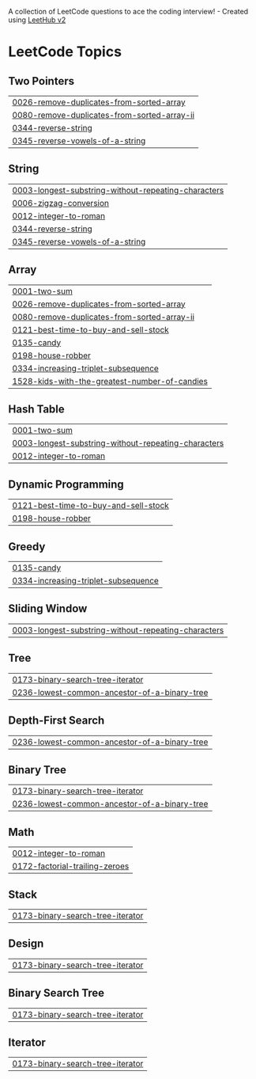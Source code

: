 A collection of LeetCode questions to ace the coding interview! - Created using [LeetHub v2](https://github.com/arunbhardwaj/LeetHub-2.0)
<!---LeetCode Topics Start-->
# LeetCode Topics
## Two Pointers
|  |
| ------- |
| [0026-remove-duplicates-from-sorted-array](https://github.com/Shilpav13/LeetcodeProblems/tree/master/0026-remove-duplicates-from-sorted-array) |
| [0080-remove-duplicates-from-sorted-array-ii](https://github.com/Shilpav13/LeetcodeProblems/tree/master/0080-remove-duplicates-from-sorted-array-ii) |
| [0344-reverse-string](https://github.com/Shilpav13/LeetcodeProblems/tree/master/0344-reverse-string) |
| [0345-reverse-vowels-of-a-string](https://github.com/Shilpav13/LeetcodeProblems/tree/master/0345-reverse-vowels-of-a-string) |
## String
|  |
| ------- |
| [0003-longest-substring-without-repeating-characters](https://github.com/Shilpav13/LeetcodeProblems/tree/master/0003-longest-substring-without-repeating-characters) |
| [0006-zigzag-conversion](https://github.com/Shilpav13/LeetcodeProblems/tree/master/0006-zigzag-conversion) |
| [0012-integer-to-roman](https://github.com/Shilpav13/LeetcodeProblems/tree/master/0012-integer-to-roman) |
| [0344-reverse-string](https://github.com/Shilpav13/LeetcodeProblems/tree/master/0344-reverse-string) |
| [0345-reverse-vowels-of-a-string](https://github.com/Shilpav13/LeetcodeProblems/tree/master/0345-reverse-vowels-of-a-string) |
## Array
|  |
| ------- |
| [0001-two-sum](https://github.com/Shilpav13/LeetcodeProblems/tree/master/0001-two-sum) |
| [0026-remove-duplicates-from-sorted-array](https://github.com/Shilpav13/LeetcodeProblems/tree/master/0026-remove-duplicates-from-sorted-array) |
| [0080-remove-duplicates-from-sorted-array-ii](https://github.com/Shilpav13/LeetcodeProblems/tree/master/0080-remove-duplicates-from-sorted-array-ii) |
| [0121-best-time-to-buy-and-sell-stock](https://github.com/Shilpav13/LeetcodeProblems/tree/master/0121-best-time-to-buy-and-sell-stock) |
| [0135-candy](https://github.com/Shilpav13/LeetcodeProblems/tree/master/0135-candy) |
| [0198-house-robber](https://github.com/Shilpav13/LeetcodeProblems/tree/master/0198-house-robber) |
| [0334-increasing-triplet-subsequence](https://github.com/Shilpav13/LeetcodeProblems/tree/master/0334-increasing-triplet-subsequence) |
| [1528-kids-with-the-greatest-number-of-candies](https://github.com/Shilpav13/LeetcodeProblems/tree/master/1528-kids-with-the-greatest-number-of-candies) |
## Hash Table
|  |
| ------- |
| [0001-two-sum](https://github.com/Shilpav13/LeetcodeProblems/tree/master/0001-two-sum) |
| [0003-longest-substring-without-repeating-characters](https://github.com/Shilpav13/LeetcodeProblems/tree/master/0003-longest-substring-without-repeating-characters) |
| [0012-integer-to-roman](https://github.com/Shilpav13/LeetcodeProblems/tree/master/0012-integer-to-roman) |
## Dynamic Programming
|  |
| ------- |
| [0121-best-time-to-buy-and-sell-stock](https://github.com/Shilpav13/LeetcodeProblems/tree/master/0121-best-time-to-buy-and-sell-stock) |
| [0198-house-robber](https://github.com/Shilpav13/LeetcodeProblems/tree/master/0198-house-robber) |
## Greedy
|  |
| ------- |
| [0135-candy](https://github.com/Shilpav13/LeetcodeProblems/tree/master/0135-candy) |
| [0334-increasing-triplet-subsequence](https://github.com/Shilpav13/LeetcodeProblems/tree/master/0334-increasing-triplet-subsequence) |
## Sliding Window
|  |
| ------- |
| [0003-longest-substring-without-repeating-characters](https://github.com/Shilpav13/LeetcodeProblems/tree/master/0003-longest-substring-without-repeating-characters) |
## Tree
|  |
| ------- |
| [0173-binary-search-tree-iterator](https://github.com/Shilpav13/LeetcodeProblems/tree/master/0173-binary-search-tree-iterator) |
| [0236-lowest-common-ancestor-of-a-binary-tree](https://github.com/Shilpav13/LeetcodeProblems/tree/master/0236-lowest-common-ancestor-of-a-binary-tree) |
## Depth-First Search
|  |
| ------- |
| [0236-lowest-common-ancestor-of-a-binary-tree](https://github.com/Shilpav13/LeetcodeProblems/tree/master/0236-lowest-common-ancestor-of-a-binary-tree) |
## Binary Tree
|  |
| ------- |
| [0173-binary-search-tree-iterator](https://github.com/Shilpav13/LeetcodeProblems/tree/master/0173-binary-search-tree-iterator) |
| [0236-lowest-common-ancestor-of-a-binary-tree](https://github.com/Shilpav13/LeetcodeProblems/tree/master/0236-lowest-common-ancestor-of-a-binary-tree) |
## Math
|  |
| ------- |
| [0012-integer-to-roman](https://github.com/Shilpav13/LeetcodeProblems/tree/master/0012-integer-to-roman) |
| [0172-factorial-trailing-zeroes](https://github.com/Shilpav13/LeetcodeProblems/tree/master/0172-factorial-trailing-zeroes) |
## Stack
|  |
| ------- |
| [0173-binary-search-tree-iterator](https://github.com/Shilpav13/LeetcodeProblems/tree/master/0173-binary-search-tree-iterator) |
## Design
|  |
| ------- |
| [0173-binary-search-tree-iterator](https://github.com/Shilpav13/LeetcodeProblems/tree/master/0173-binary-search-tree-iterator) |
## Binary Search Tree
|  |
| ------- |
| [0173-binary-search-tree-iterator](https://github.com/Shilpav13/LeetcodeProblems/tree/master/0173-binary-search-tree-iterator) |
## Iterator
|  |
| ------- |
| [0173-binary-search-tree-iterator](https://github.com/Shilpav13/LeetcodeProblems/tree/master/0173-binary-search-tree-iterator) |
<!---LeetCode Topics End-->